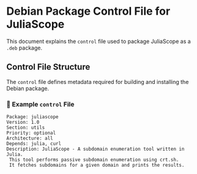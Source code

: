 # Debian Package Control File for JuliaScope

This document explains the `control` file used to package JuliaScope as a `.deb` package.

## **Control File Structure**
The `control` file defines metadata required for building and installing the Debian package.

### **📄 Example `control` File**
```plaintext
Package: juliascope
Version: 1.0
Section: utils
Priority: optional
Architecture: all
Depends: julia, curl
Description: JuliaScope - A subdomain enumeration tool written in Julia.
 This tool performs passive subdomain enumeration using crt.sh.
 It fetches subdomains for a given domain and prints the results.
